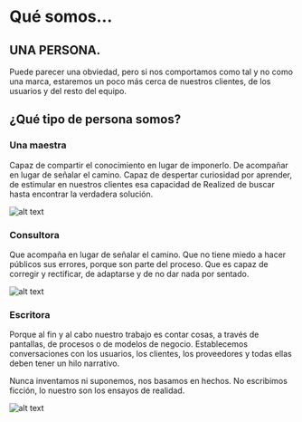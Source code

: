 # Qué somos...

<h2 class="big-title">UNA PERSONA.</h2>

Puede parecer una obviedad, pero si nos comportamos como tal y no como una marca, estaremos un poco más cerca de nuestros clientes, de los usuarios y del resto
del equipo.

## ¿Qué tipo de persona somos?

### Una maestra

Capaz de compartir el conocimiento en lugar de imponerlo. De acompañar en lugar de señalar el camino. Capaz de despertar curiosidad por aprender, de estimular en nuestros clientes esa capacidad de Realized de buscar hasta encontrar la verdadera solución.

![alt text](http://thonet.realized.es/doc/img/brand/voice-and-tone/maestra.png "Justa Freire")

### Consultora

Que acompaña en lugar de señalar el camino. Que no tiene miedo a hacer públicos sus errores, porque son parte del proceso. Que es capaz de corregir y rectificar, de adaptarse y de no dar nada por sentado.

![alt text](http://thonet.realized.es/doc/img/brand/voice-and-tone/consultora.png "Gerda Taro")

### Escritora

Porque al fin y al cabo nuestro trabajo es contar cosas, a través de pantallas, de procesos o de modelos de negocio. Establecemos conversaciones con los usuarios, los clientes, los proveedores y todas ellas deben tener un hilo narrativo.

Nunca inventamos ni suponemos, nos basamos en hechos. No escribimos ficción, lo nuestro son los ensayos de realidad.

![alt text](http://thonet.realized.es/doc/img/brand/voice-and-tone/escritora.png "Virginia Woolf")

